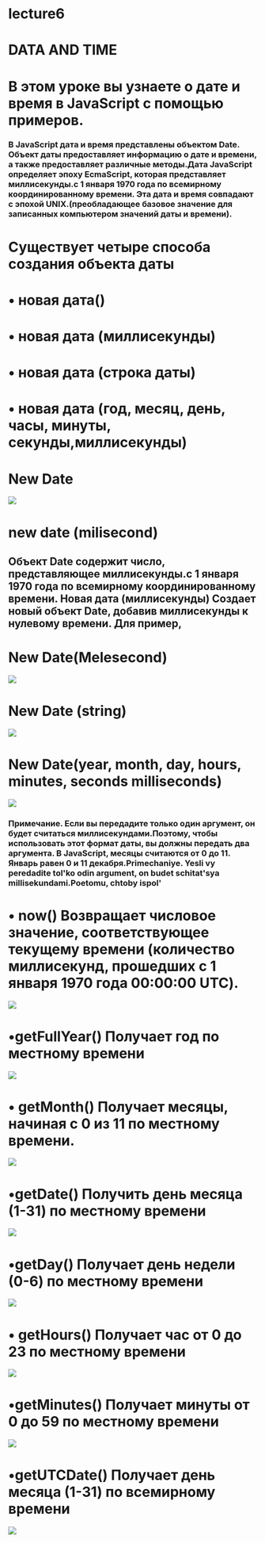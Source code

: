 # lecture6

# DATA AND TIME

# В этом уроке вы узнаете о дате и время в JavaScript с помощью примеров.

### В JavaScript дата и время представлены объектом Date. Объект даты предоставляет информацию о дате и времени, а также предоставляет различные методы.Дата JavaScript определяет эпоху EcmaScript, которая представляет миллисекунды.с 1 января 1970 года по всемирному координированному времени. Эта дата и время совпадают с эпохой UNIX.(преобладающее базовое значение для записанных компьютером значений даты и времени).

# Существует четыре способа создания объекта даты

# • новая дата()

# • новая дата (миллисекунды)

# • новая дата (строка даты)

# • новая дата (год, месяц, день, часы, минуты, секунды,миллисекунды)

# New Date

![](./foto1.jpg)

# new date (milisecond)

## Объект Date содержит число, представляющее миллисекунды.с 1 января 1970 года по всемирному координированному времени. Новая дата (миллисекунды) Создает новый объект Date, добавив миллисекунды к нулевому времени. Для пример,

# New Date(Melesecond)

![](./foto2.jpg)

# New Date (string)

![](./foto3.jpg)

# New Date(year, month, day, hours, minutes, seconds milliseconds)

![](./foto4.jpg)

### Примечание. Если вы передадите только один аргумент, он будет считаться миллисекундами.Поэтому, чтобы использовать этот формат даты, вы должны передать два аргумента. В JavaScript, месяцы считаются от 0 до 11. Январь равен 0 и 11 декабря.Primechaniye. Yesli vy peredadite tol'ko odin argument, on budet schitat'sya millisekundami.Poetomu, chtoby ispol'



# • now() Возвращает числовое значение, соответствующее текущему времени (количество миллисекунд, прошедших с 1 января 1970 года 00:00:00 UTC).
![](./moon1.jpg)

# •getFullYear()   Получает год по местному времени
![](./moon2.jpg)

# • getMonth()  Получает месяцы, начиная с 0 из 11 по местному времени.
![](./moon3.jpg)

# •getDate()  Получить день месяца (1-31) по местному времени
![](./moon4.jpg)
# •getDay()  Получает день недели (0-6) по местному времени
![](./moon5.jpg)

# • getHours()  Получает час от 0 до 23 по местному времени
![](./moon6.jpg)

# •getMinutes()   Получает минуты от 0 до 59 по местному времени
![](./moon7.jpg)

# •getUTCDate()   Получает день месяца (1-31) по всемирному времени
![](./moon8.jpg)

